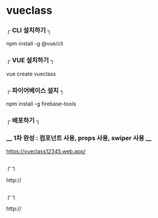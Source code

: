 # vueclass           

### ┌  CLI 설치하기  ┐        

npm install -g @vue/cli              

### ┌  VUE 설치하기  ┐        

vue create vueclass               

### ┌  파이어베이스 설치  ┐        

npm install -g firebase-tools                

### ┌  배포하기  ┐        

### __  1차 완성 : 컴포넌트 사용, props 사용, swiper 사용  __        

https://vueclass12345.web.app/            



### ┌    ┐        
http://           


### ┌    ┐        
http://           
